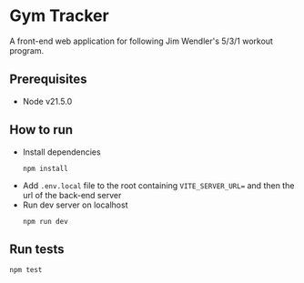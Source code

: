 # Gym Tracker
A front-end web application for following Jim Wendler's 5/3/1 workout program.

## Prerequisites
- Node v21.5.0

## How to run
- Install dependencies
  ```
  npm install
  ```
- Add `.env.local` file to the root containing `VITE_SERVER_URL=` and then the url of the back-end server
- Run dev server on localhost
  ```
  npm run dev
  ```

## Run tests
```
npm test
```
